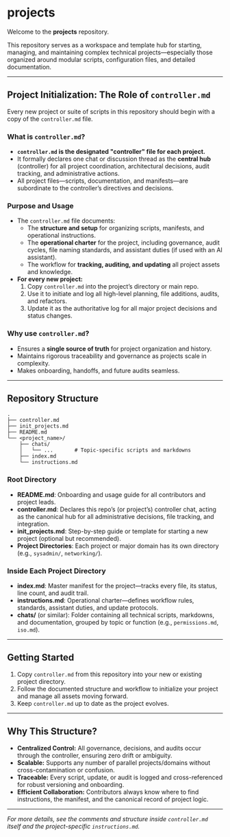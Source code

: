 # projects

Welcome to the **projects** repository.

This repository serves as a workspace and template hub for starting, managing, and maintaining complex technical projects—especially those organized around modular scripts, configuration files, and detailed documentation.

---

## Project Initialization: The Role of `controller.md`

Every new project or suite of scripts in this repository should begin with a copy of the `controller.md` file.

### **What is `controller.md`?**

- **`controller.md` is the designated "controller" file for each project.**
- It formally declares one chat or discussion thread as the **central hub** (controller) for all project coordination, architectural decisions, audit tracking, and administrative actions.
- All project files—scripts, documentation, and manifests—are subordinate to the controller’s directives and decisions.

### **Purpose and Usage**

- The `controller.md` file documents:
  - The **structure and setup** for organizing scripts, manifests, and operational instructions.
  - The **operational charter** for the project, including governance, audit cycles, file naming standards, and assistant duties (if used with an AI assistant).
  - The workflow for **tracking, auditing, and updating** all project assets and knowledge.
- **For every new project:**
  1. Copy `controller.md` into the project’s directory or main repo.
  2. Use it to initiate and log all high-level planning, file additions, audits, and refactors.
  3. Update it as the authoritative log for all major project decisions and status changes.

### **Why use `controller.md`?**

- Ensures a **single source of truth** for project organization and history.
- Maintains rigorous traceability and governance as projects scale in complexity.
- Makes onboarding, handoffs, and future audits seamless.

---

## Repository Structure

```text
.
├── controller.md
├── init_projects.md
├── README.md
└── <project_name>/
    ├── chats/
    │   └── ...       # Topic-specific scripts and markdowns
    ├── index.md
    └── instructions.md
````

### Root Directory

* **README.md**:
  Onboarding and usage guide for all contributors and project leads.
* **controller.md**:
  Declares this repo’s (or project’s) controller chat, acting as the canonical hub for all administrative decisions, file tracking, and integration.
* **init\_projects.md**:
  Step-by-step guide or template for starting a new project (optional but recommended).
* **Project Directories**:
  Each project or major domain has its own directory (e.g., `sysadmin/`, `networking/`).

### Inside Each Project Directory

* **index.md**:
  Master manifest for the project—tracks every file, its status, line count, and audit trail.
* **instructions.md**:
  Operational charter—defines workflow rules, standards, assistant duties, and update protocols.
* **chats/** (or similar):
  Folder containing all technical scripts, markdowns, and documentation, grouped by topic or function (e.g., `permissions.md`, `iso.md`).

---

## Getting Started

1. Copy `controller.md` from this repository into your new or existing project directory.
2. Follow the documented structure and workflow to initialize your project and manage all assets moving forward.
3. Keep `controller.md` up to date as the project evolves.

---

## Why This Structure?

* **Centralized Control:**
  All governance, decisions, and audits occur through the controller, ensuring zero drift or ambiguity.
* **Scalable:**
  Supports any number of parallel projects/domains without cross-contamination or confusion.
* **Traceable:**
  Every script, update, or audit is logged and cross-referenced for robust versioning and onboarding.
* **Efficient Collaboration:**
  Contributors always know where to find instructions, the manifest, and the canonical record of project logic.

---

*For more details, see the comments and structure inside `controller.md` itself and the project-specific `instructions.md`.*
